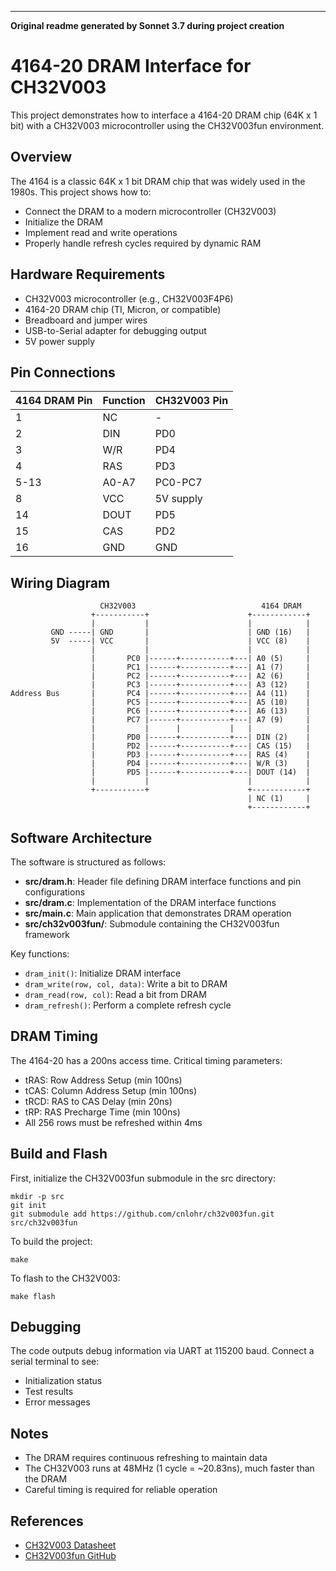 




---
**Original readme generated by Sonnet 3.7 during project creation**

# 4164-20 DRAM Interface for CH32V003

This project demonstrates how to interface a 4164-20 DRAM chip (64K x 1 bit) with a CH32V003 microcontroller using the CH32V003fun environment.

## Overview

The 4164 is a classic 64K x 1 bit DRAM chip that was widely used in the 1980s. This project shows how to:
- Connect the DRAM to a modern microcontroller (CH32V003)
- Initialize the DRAM
- Implement read and write operations
- Properly handle refresh cycles required by dynamic RAM

## Hardware Requirements

- CH32V003 microcontroller (e.g., CH32V003F4P6)
- 4164-20 DRAM chip (TI, Micron, or compatible)
- Breadboard and jumper wires
- USB-to-Serial adapter for debugging output
- 5V power supply

## Pin Connections

| 4164 DRAM Pin | Function | CH32V003 Pin |
|---------------|----------|--------------|
| 1             | NC       | -            |
| 2             | DIN      | PD0          |
| 3             | W/R      | PD4          |
| 4             | RAS      | PD3          |
| 5-13          | A0-A7    | PC0-PC7      |
| 8             | VCC      | 5V supply    |
| 14            | DOUT     | PD5          |
| 15            | CAS      | PD2          |
| 16            | GND      | GND          |

## Wiring Diagram

```
                    CH32V003                            4164 DRAM
                  +-----------+                      +------------+
                  |           |                      |            |
         GND -----| GND       |                      | GND (16)   |
         5V  -----| VCC       |                      | VCC (8)    |
                  |           |                      |            |
                  |       PC0 |------+-----------+---| A0 (5)     |
                  |       PC1 |------+-----------+---| A1 (7)     |
                  |       PC2 |------+-----------+---| A2 (6)     |
                  |       PC3 |------+-----------+---| A3 (12)    |
Address Bus       |       PC4 |------+-----------+---| A4 (11)    |
                  |       PC5 |------+-----------+---| A5 (10)    |
                  |       PC6 |------+-----------+---| A6 (13)    |
                  |       PC7 |------+-----------+---| A7 (9)     |
                  |           |      |           |   |            |
                  |       PD0 |------+-----------+---| DIN (2)    |
                  |       PD2 |------+-----------+---| CAS (15)   |
                  |       PD3 |------+-----------+---| RAS (4)    |
                  |       PD4 |------+-----------+---| W/R (3)    |
                  |       PD5 |------+-----------+---| DOUT (14)  |
                  |           |                      |            |
                  +-----------+                      +------------+
                                                     | NC (1)     |
                                                     +------------+
```

## Software Architecture

The software is structured as follows:

- **src/dram.h**: Header file defining DRAM interface functions and pin configurations
- **src/dram.c**: Implementation of the DRAM interface functions
- **src/main.c**: Main application that demonstrates DRAM operation
- **src/ch32v003fun/**: Submodule containing the CH32V003fun framework

Key functions:
- `dram_init()`: Initialize DRAM interface
- `dram_write(row, col, data)`: Write a bit to DRAM
- `dram_read(row, col)`: Read a bit from DRAM
- `dram_refresh()`: Perform a complete refresh cycle

## DRAM Timing

The 4164-20 has a 200ns access time. Critical timing parameters:
- tRAS: Row Address Setup (min 100ns)
- tCAS: Column Address Setup (min 100ns)
- tRCD: RAS to CAS Delay (min 20ns)
- tRP: RAS Precharge Time (min 100ns)
- All 256 rows must be refreshed within 4ms

## Build and Flash

First, initialize the CH32V003fun submodule in the src directory:
```
mkdir -p src
git init
git submodule add https://github.com/cnlohr/ch32v003fun.git src/ch32v003fun
```

To build the project:
```
make
```

To flash to the CH32V003:
```
make flash
```

## Debugging

The code outputs debug information via UART at 115200 baud. Connect a serial terminal to see:
- Initialization status
- Test results
- Error messages

## Notes

- The DRAM requires continuous refreshing to maintain data
- The CH32V003 runs at 48MHz (1 cycle = ~20.83ns), much faster than the DRAM
- Careful timing is required for reliable operation

## References

- [CH32V003 Datasheet](https://www.wch.cn/downloads/CH32V003DS0_PDF.html)
- [CH32V003fun GitHub](https://github.com/cnlohr/ch32v003fun)
